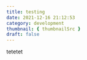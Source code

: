 ```yaml
---
title: testing
date: 2021-12-16 21:12:53
category: development
thumbnail: { thumbnailSrc }
draft: false
---
```

tetetet
